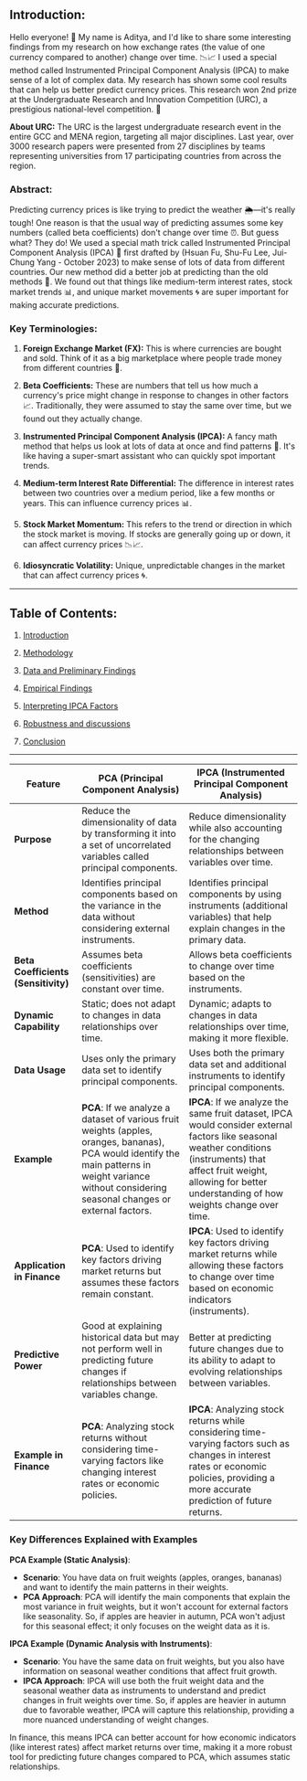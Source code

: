 ## **Introduction:**

Hello everyone! 🌟 My name is Aditya, and I'd like to share some interesting findings from my research on how exchange rates (the value of one currency compared to another) change over time. 📉📈 I used a special method called Instrumented Principal Component Analysis (IPCA) to make sense of a lot of complex data. My research has shown some cool results that can help us better predict currency prices. This research won 2nd prize at the Undergraduate Research and Innovation Competition (URC), a prestigious national-level competition. 🏅

**About URC:**
The URC is the largest undergraduate research event in the entire GCC and MENA region, targeting all major disciplines. Last year, over 3000 research papers were presented from 27 disciplines by teams representing universities from 17 participating countries from across the region. 

### **Abstract:**
Predicting currency prices is like trying to predict the weather 🌦️—it's really tough! One reason is that the usual way of predicting assumes some key numbers (called beta coefficients) don't change over time ⏰. But guess what? They do! We used a special math trick called Instrumented Principal Component Analysis (IPCA) 🧩 first drafted by (Hsuan Fu, Shu-Fu Lee, Jui-Chung Yang - October 2023) to make sense of lots of data from different countries. Our new method did a better job at predicting than the old methods 🚀. We found out that things like medium-term interest rates, stock market trends 📊, and unique market movements 🌀 are super important for making accurate predictions.

### **Key Terminologies:**

1. **Foreign Exchange Market (FX):** This is where currencies are bought and sold. Think of it as a big marketplace where people trade money from different countries 💱.

2. **Beta Coefficients:** These are numbers that tell us how much a currency's price might change in response to changes in other factors 📈. Traditionally, they were assumed to stay the same over time, but we found out they actually change.

3. **Instrumented Principal Component Analysis (IPCA):** A fancy math method that helps us look at lots of data at once and find patterns 🧩. It's like having a super-smart assistant who can quickly spot important trends.

4. **Medium-term Interest Rate Differential:** The difference in interest rates between two countries over a medium period, like a few months or years. This can influence currency prices 📊.

5. **Stock Market Momentum:** This refers to the trend or direction in which the stock market is moving. If stocks are generally going up or down, it can affect currency prices 📉📈.

6. **Idiosyncratic Volatility:** Unique, unpredictable changes in the market that can affect currency prices 🌀.

---

## **Table of Contents:**

1. [Introduction](https://github.com/aditya-saxena-7/Dynamic-Beta-Variability-in-Foreign-Exchange-Returns-Using-Instrumented-PCA/blob/main/Introduction.md)

2. [Methodology](https://github.com/aditya-saxena-7/Dynamic-Beta-Variability-in-Foreign-Exchange-Returns-Using-Instrumented-PCA/blob/main/Methodology.md)

3. [Data and Preliminary Findings](https://github.com/aditya-saxena-7/Dynamic-Beta-Variability-in-Foreign-Exchange-Returns-Using-Instrumented-PCA/blob/main/Data%20and%20Preliminary%20Findings.md)

4. [Empirical Findings](https://github.com/aditya-saxena-7/Dynamic-Beta-Variability-in-Foreign-Exchange-Returns-Using-Instrumented-PCA/blob/main/Empirical%20Findings.md)

5. [Interpreting IPCA Factors](https://github.com/aditya-saxena-7/Dynamic-Beta-Variability-in-Foreign-Exchange-Returns-Using-Instrumented-PCA/blob/main/Interpreting%20IPCA%20Factors.md)

6. [Robustness and discussions](https://github.com/aditya-saxena-7/Dynamic-Beta-Variability-in-Foreign-Exchange-Returns-Using-Instrumented-PCA/blob/main/Robustness%20and%20discussions.md)

7. [Conclusion](https://github.com/aditya-saxena-7/Dynamic-Beta-Variability-in-Foreign-Exchange-Returns-Using-Instrumented-PCA/blob/main/Conclusion.md)

---

| **Feature**                          | **PCA (Principal Component Analysis)**                                                                                      | **IPCA (Instrumented Principal Component Analysis)**                                                                     |
|--------------------------------------|----------------------------------------------------------------------------------------------------------------------------|---------------------------------------------------------------------------------------------------------------------------|
| **Purpose**                          | Reduce the dimensionality of data by transforming it into a set of uncorrelated variables called principal components.       | Reduce dimensionality while also accounting for the changing relationships between variables over time.                   |
| **Method**                           | Identifies principal components based on the variance in the data without considering external instruments.                  | Identifies principal components by using instruments (additional variables) that help explain changes in the primary data. |
| **Beta Coefficients (Sensitivity)**  | Assumes beta coefficients (sensitivities) are constant over time.                                                           | Allows beta coefficients to change over time based on the instruments.                                                    |
| **Dynamic Capability**               | Static; does not adapt to changes in data relationships over time.                                                          | Dynamic; adapts to changes in data relationships over time, making it more flexible.                                      |
| **Data Usage**                       | Uses only the primary data set to identify principal components.                                                            | Uses both the primary data set and additional instruments to identify principal components.                               |
| **Example**                          | **PCA**: If we analyze a dataset of various fruit weights (apples, oranges, bananas), PCA would identify the main patterns in weight variance without considering seasonal changes or external factors. | **IPCA**: If we analyze the same fruit dataset, IPCA would consider external factors like seasonal weather conditions (instruments) that affect fruit weight, allowing for better understanding of how weights change over time. |
| **Application in Finance**           | **PCA**: Used to identify key factors driving market returns but assumes these factors remain constant.                     | **IPCA**: Used to identify key factors driving market returns while allowing these factors to change over time based on economic indicators (instruments). |
| **Predictive Power**                 | Good at explaining historical data but may not perform well in predicting future changes if relationships between variables change. | Better at predicting future changes due to its ability to adapt to evolving relationships between variables.             |
| **Example in Finance**               | **PCA**: Analyzing stock returns without considering time-varying factors like changing interest rates or economic policies. | **IPCA**: Analyzing stock returns while considering time-varying factors such as changes in interest rates or economic policies, providing a more accurate prediction of future returns. |

### Key Differences Explained with Examples

**PCA Example (Static Analysis)**:
- **Scenario**: You have data on fruit weights (apples, oranges, bananas) and want to identify the main patterns in their weights.
- **PCA Approach**: PCA will identify the main components that explain the most variance in fruit weights, but it won't account for external factors like seasonality. So, if apples are heavier in autumn, PCA won't adjust for this seasonal effect; it only focuses on the weight data as it is.

**IPCA Example (Dynamic Analysis with Instruments)**:
- **Scenario**: You have the same data on fruit weights, but you also have information on seasonal weather conditions that affect fruit growth.
- **IPCA Approach**: IPCA will use both the fruit weight data and the seasonal weather data as instruments to understand and predict changes in fruit weights over time. So, if apples are heavier in autumn due to favorable weather, IPCA will capture this relationship, providing a more nuanced understanding of weight changes.

In finance, this means IPCA can better account for how economic indicators (like interest rates) affect market returns over time, making it a more robust tool for predicting future changes compared to PCA, which assumes static relationships.
